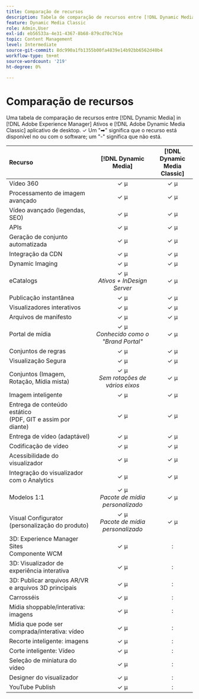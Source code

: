 ```yaml
---
title: Comparação de recursos
description: Tabela de comparação de recursos entre [!DNL Dynamic Media] in [!DNL Adobe Experience Manager] Ativos e [!DNL Adobe Dynamic Media Classic] aplicativo de desktop.
feature: Dynamic Media Classic
role: Admin,User
exl-id: eb56533a-4e31-4367-8b68-879cd70c761e
topic: Content Management
level: Intermediate
source-git-commit: 8dc990a1fb1355b00fa4839e14b92bb6562d40b4
workflow-type: tm+mt
source-wordcount: '219'
ht-degree: 0%

---
```


# Comparação de recursos

Uma tabela de comparação de recursos entre [!DNL Dynamic Media] in [!DNL Adobe Experience Manager] Ativos e [!DNL Adobe Dynamic Media Classic] aplicativo de desktop. ✓ Um &quot;➡&quot; significa que o recurso está disponível no ou com o software; um &quot;-&quot; significa que não está.

| Recurso | [!DNL Dynamic Media] | [!DNL Dynamic Media<br>Classic] |
| :--- | :---: | :---: |
| Vídeo 360 | ✓ µ | ✓ µ |
| Processamento de imagem avançado | ✓ µ | ✓ µ |
| Vídeo avançado (legendas, SEO) | ✓ µ | ✓ µ |
| APIs | ✓ µ | ✓ µ |
| Geração de conjunto automatizada | ✓ µ | ✓ µ |
| Integração da CDN | ✓ µ | ✓ µ |
| Dynamic Imaging | ✓ µ | ✓ µ |
| eCatalogs | ✓ µ&#x200B;<br>*Ativos + InDesign Server* | ✓ µ |
| Publicação instantânea | ✓ µ | ✓ µ |
| Visualizadores interativos | ✓ µ | ✓ µ |
| Arquivos de manifesto | ✓ µ | ✓ µ |
| Portal de mídia | ✓ µ&#x200B;<br>*Conhecido como o &quot;Brand Portal&quot;* | ✓ µ |
| Conjuntos de regras | ✓ µ | ✓ µ |
| Visualização Segura | ✓ µ | ✓ µ |
| Conjuntos (Imagem, Rotação, Mídia mista) | ✓ µ&#x200B;<br>*Sem rotações de vários eixos* | ✓ µ |
| Imagem inteligente | ✓ µ | ✓ µ |
| Entrega de conteúdo estático<br>(PDF, GIT e assim por diante) | ✓ µ | ✓ µ |
| Entrega de vídeo (adaptável) | ✓ µ | ✓ µ |
| Codificação de vídeo | ✓ µ | ✓ µ |
| Acessibilidade do visualizador | ✓ µ | ✓ µ |
| Integração do visualizador com o Analytics | ✓ µ | ✓ µ |
| Modelos 1:1 | ✓ µ&#x200B;<br>*Pacote de mídia personalizado* | ✓ µ |
| Visual Configurator<br>(personalização do produto) | ✓ µ&#x200B;<br>*Pacote de mídia personalizado* | ✓ µ |
| 3D: Experience Manager Sites<br>Componente WCM | ✓ µ | : |
| 3D: Visualizador de experiência interativa | ✓ µ | : |
| 3D: Publicar arquivos AR/VR e arquivos 3D principais | ✓ µ | : |
| Carrosséis | ✓ µ | : |
| Mídia shoppable/interativa: imagens | ✓ µ | : |
| Mídia que pode ser comprada/interativa: vídeo | ✓ µ | : |
| Recorte inteligente: imagens | ✓ µ | : |
| Corte inteligente: Vídeo | ✓ µ | : |
| Seleção de miniatura do vídeo | ✓ µ | : |
| Designer do visualizador | ✓ µ | : |
| YouTube Publish | ✓ µ | : |
